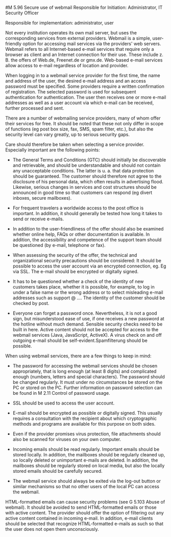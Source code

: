 #M 5.96 Secure use of webmail
Responsible for Initiation: Administrator, IT Security Officer

Responsible for implementation: administrator, user

Not every institution operates its own mail server, but uses the corresponding services from external providers. Webmail is a simple, user-friendly option for accessing mail services via the providers' web servers. Webmail refers to all Internet-based e-mail services that require only a browser as client and an Internet connection for their use. These include z. B. the offers of Web.de, Freenet.de or gmx.de. Web-based e-mail services allow access to e-mail regardless of location and provider.

When logging in to a webmail service provider for the first time, the name and address of the user, the desired e-mail address and an access password must be specified. Some providers require a written confirmation of registration. The selected password is used for subsequent authentication for authentication. The user then receives one or more e-mail addresses as well as a user account via which e-mail can be received, further processed and sent.

There are a number of webmailing service providers, many of whom offer their services for free. It should be noted that these not only differ in scope of functions (eg post box size, fax, SMS, spam filter, etc.), but also the security level can vary greatly, up to serious security gaps.

Care should therefore be taken when selecting a service provider. Especially important are the following points:

* The General Terms and Conditions (GTC) should initially be discoverable and retrievable, and should be understandable and should not contain any unacceptable conditions. The latter is u. a. that data protection should be guaranteed. The customer should therefore not agree to the disclosure of his personal data, which often results in advertising flood. Likewise, serious changes in services and cost structures should be announced in good time so that customers can respond (eg divert inboxes, secure mailboxes).


* For frequent travelers a worldwide access to the post office is important. In addition, it should generally be tested how long it takes to send or receive e-mails.


* In addition to the user-friendliness of the offer should also be examined whether online help, FAQs or other documentation is available. In addition, the accessibility and competence of the support team should be questioned (by e-mail, telephone or fax).


* When assessing the security of the offer, the technical and organizational security precautions should be considered: It should be possible to access the user account via an encrypted connection, eg. Eg via SSL. The e-mail should be encrypted or digitally signed.


* It has to be questioned whether a check of the identity of new customers takes place, whether it is possible, for example, to log in under a false name or the wrong address or to select misleading e-mail addresses such as support @ .... The identity of the customer should be checked by post.


* Everyone can forget a password once. Nevertheless, it is not a good sign, but misunderstood ease of use, if one receives a new password at the hotline without much demand. Sensible security checks need to be built in here. Active content should not be accepted for access to the webmail services (Java, JavaScript, ActiveX). A virus check on and off outgoing e-mail should be self-evident.Spamfilterung should be possible.


When using webmail services, there are a few things to keep in mind:

* The password for accessing the webmail services should be chosen appropriately, that is long enough (at least 8 digits) and complicated enough (numbers, letters and special characters). The password should be changed regularly. It must under no circumstances be stored on the PC or stored on the PC. Further information on password selection can be found in M 2.11 Control of password usage.
* SSL should be used to access the user account.
* E-mail should be encrypted as possible or digitally signed. This usually requires a consultation with the recipient about which cryptographic methods and programs are available for this purpose on both sides.
* Even if the provider promises virus protection, file attachments should also be scanned for viruses on your own computer.


* Incoming emails should be read regularly. Important emails should be stored locally. In addition, the mailboxes should be regularly cleaned up, so locally deleted or unimportant e-mails are deleted. In addition, the mailboxes should be regularly stored on local media, but also the locally stored emails should be carefully secured.
* The webmail service should always be exited via the log-out button or similar mechanisms so that no other users of the local PC can access the webmail.


HTML-formatted emails can cause security problems (see G 5.103 Abuse of webmail). It should be avoided to send HTML-formatted emails or those with active content. The provider should offer the option of filtering out any active content contained in incoming e-mail. In addition, e-mail clients should be selected that recognize HTML-formatted e-mails as such so that the user does not open them unconsciously.



